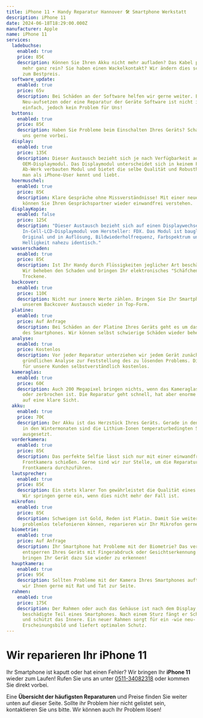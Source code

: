```yaml
---
title: iPhone 11 ‣ Handy Reparatur Hannover 🛠️ Smartphone Werkstatt
description: iPhone 11
date: 2024-06-18T18:29:00.000Z
manufacturer: Apple
name: iPhone 11
services:
  ladebuchse:
    enabled: true
    price: 85€
    description: Können Sie Ihren Akku nicht mehr aufladen? Das Kabel passt nicht
      mehr ganz rein? Sie haben einen Wackelkontakt? Wir ändern dies schnell und
      zum Bestpreis.
  software_update:
    enabled: true
    price: 65v
    description: Bei Schäden an der Software helfen wir gerne weiter. Ein
      Neu-aufsetzen oder eine Reparatur der Geräte Software ist nicht immer
      einfach, jedoch kein Problem für Uns!
  buttons:
    enabled: true
    price: 85€
    description: Haben Sie Probleme beim Einschalten Ihres Geräts? Schauen Sie bei
      uns gerne vorbei.
  display:
    enabled: true
    price: 135€
    description: Dieser Austausch bezieht sich je nach Verfügbarkeit auf ein
      OEM-Displaymodul. Das Displaymodul unterscheidet sich in keinem Faktor vom
      Ab-Werk verbauten Modul und bietet die selbe Qualität und Robustheit die
      man als iPhone-User kennt und liebt.
  hoermuschel:
    enabled: true
    price: 85€
    description: Klare Gespräche ohne Missverständnisse! Mit einer neuen Hörmuschel
      können Sie Ihren Gesprächspartner wieder einwandfrei verstehen.
  displayKopie:
    enabled: false
    price: 125€
    description: "Dieser Austausch bezieht sich auf einen Displaywechsel mit einem
      In-Cell-LCD-Displaymodul vom Hersteller: FDX. Das Modul ist baugleich zum
      Original und in Auflösung, Bildwiederholfrequenz, Farbspektrum und
      Helligkeit nahezu identisch."
  wasserschaden:
    enabled: true
    price: 85€
    description: Ist Ihr Handy durch Flüssigkeiten jeglicher Art beschädigt worden?
      Wir beheben den Schaden und bringen Ihr elektronisches "Schäfchen" ins
      Trockene.
  backcover:
    enabled: true
    price: 110€
    description: Nicht nur innere Werte zählen. Bringen Sie Ihr Smartphone mit
      unserem Backcover Austausch wieder in Top-Form.
  platine:
    enabled: true
    price: Auf Anfrage
    description: Bei Schäden an der Platine Ihres Geräts geht es um das Herzstück
      des Smartphones. Wir können selbst schwierige Schäden wieder beheben!
  analyse:
    enabled: true
    price: Kostenlos
    description: Vor jeder Reparatur unterziehen wir jedem Gerät zunächst einer
      gründlichen Analyse zur Feststellung des zu lösenden Problems. Diese ist
      für unsere Kunden selbstverständlich kostenlos.
  kameraglas:
    enabled: true
    price: 60€
    description: Auch 200 Megapixel bringen nichts, wenn das Kameraglas zerkratzt
      oder zerbrochen ist. Die Reparatur geht schnell, hat aber enorme Effekte
      auf eine klare Sicht.
  akku:
    enabled: true
    price: 70€
    description: Der Akku ist das Herzstück Ihres Geräts. Gerade in den Sommer- und
      in den Wintermonaten sind die Lithium-Ionen temperaturbedingten Strapazen
      ausgesetzt.
  vorderkamera:
    enabled: true
    price: 85€
    description: Das perfekte Selfie lässt sich nur mit einer einwandfreien
      Frontkamera schießen. Gerne sind wir zur Stelle, um die Reparatur an Ihrer
      Frontkamera durchzuführen.
  lautsprecher:
    enabled: true
    price: 85€
    description: Ein stets klarer Ton gewährleistet die Qualität eines Smartphones.
      Wir springen gerne ein, wenn dies nicht mehr der Fall ist.
  mikrofon:
    enabled: true
    price: 85€
    description: Schweigen ist Gold, Reden ist Platin. Damit Sie weiterhin
      problemlos telefonieren können, reparieren wir Ihr Mikrofon gerne.
  biometrie:
    enabled: true
    price: Auf Anfrage
    description: Ihr Smartphone hat Probleme mit der Biometrie? Das verhindert das
      entsperren Ihres Geräts mit Fingerabdruck oder Gesichtserkennung. Wir
      bringen Ihr Gerät dazu Sie wieder zu erkennen!
  hauptkamera:
    enabled: true
    price: 95€
    description: Sollten Probleme mit der Kamera Ihres Smartphones auftreten, stehen
      wir Ihnen gerne mit Rat und Tat zur Seite.
  rahmen:
    enabled: true
    price: 175€
    description: Der Rahmen oder auch das Gehäuse ist nach dem Display das meist
      beschädigte Teil eines Smartphones. Nach einem Sturz fängt er Schäden ab
      und schützt das Innere. Ein neuer Rahmen sorgt für ein -wie neu-
      Erscheinungsbild und liefert optimalen Schutz.
---
```

# Wir reparieren Ihr iPhone 11

Ihr Smartphone ist kaputt oder hat einen Fehler? Wir bringen Ihr **iPhone 11** wieder zum Laufen! Rufen Sie uns an unter [0511-34082318](tel:051134082318) oder kommen Sie direkt vorbei.

Eine **Übersicht der häufigsten Reparaturen** und Preise finden Sie weiter unten auf dieser Seite. Sollte ihr Problem hier nicht gelistet sein, kontaktieren Sie uns bitte. Wir können auch Ihr Problem lösen!
